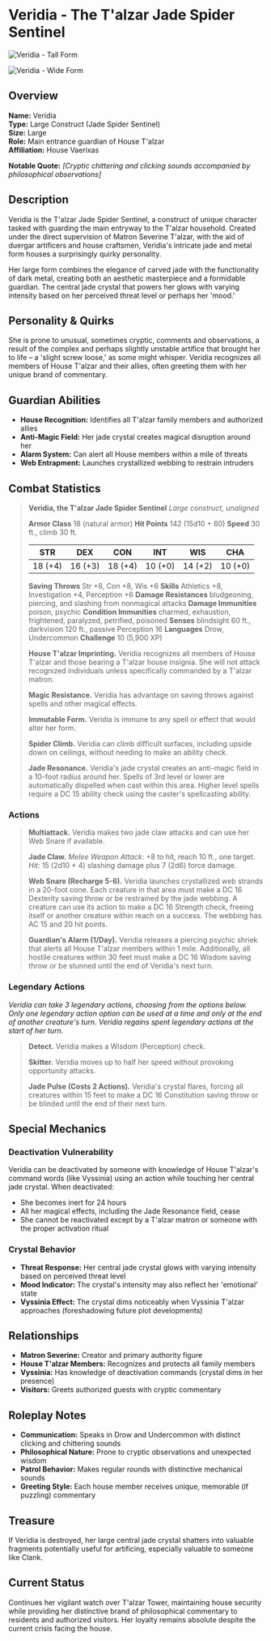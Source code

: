 # Veridia - The T'alzar Jade Spider Sentinel

<link rel="stylesheet" href="../drow_theme.css">

![Veridia - Tall Form](images/veridia_tall.webp)

![Veridia - Wide Form](images/veridia_wide.webp)

## Overview
**Name:** Veridia  
**Type:** Large Construct (Jade Spider Sentinel)  
**Size:** Large  
**Role:** Main entrance guardian of House T'alzar  
**Affiliation:** House Vaerixas  

**Notable Quote:** *[Cryptic chittering and clicking sounds accompanied by philosophical observations]*

## Description
Veridia is the T'alzar Jade Spider Sentinel, a construct of unique character tasked with guarding the main entryway to the T'alzar household. Created under the direct supervision of Matron Severine T'alzar, with the aid of duergar artificers and house craftsmen, Veridia's intricate jade and metal form houses a surprisingly quirky personality.

Her large form combines the elegance of carved jade with the functionality of dark metal, creating both an aesthetic masterpiece and a formidable guardian. The central jade crystal that powers her glows with varying intensity based on her perceived threat level or perhaps her 'mood.'

## Personality & Quirks
She is prone to unusual, sometimes cryptic, comments and observations, a result of the complex and perhaps slightly unstable artifice that brought her to life – a 'slight screw loose,' as some might whisper. Veridia recognizes all members of House T'alzar and their allies, often greeting them with her unique brand of commentary.

## Guardian Abilities
- **House Recognition:** Identifies all T'alzar family members and authorized allies
- **Anti-Magic Field:** Her jade crystal creates magical disruption around her
- **Alarm System:** Can alert all House members within a mile of threats
- **Web Entrapment:** Launches crystallized webbing to restrain intruders

## Combat Statistics

> **Veridia, the T'alzar Jade Spider Sentinel**
> *Large construct, unaligned*
> 
> **Armor Class** 18 (natural armor)
> **Hit Points** 142 (15d10 + 60)
> **Speed** 30 ft., climb 30 ft.
> 
> | STR     | DEX     | CON     | INT     | WIS     | CHA     |
> |---------|---------|---------|---------|---------|---------|
> | 18 (+4) | 16 (+3) | 18 (+4) | 10 (+0) | 14 (+2) | 10 (+0) |
> 
> **Saving Throws** Str +8, Con +8, Wis +6
> **Skills** Athletics +8, Investigation +4, Perception +6
> **Damage Resistances** bludgeoning, piercing, and slashing from nonmagical attacks
> **Damage Immunities** poison, psychic
> **Condition Immunities** charmed, exhaustion, frightened, paralyzed, petrified, poisoned
> **Senses** blindsight 60 ft., darkvision 120 ft., passive Perception 16
> **Languages** Drow, Undercommon
> **Challenge** 10 (5,900 XP)
> 
> **House T'alzar Imprinting.** Veridia recognizes all members of House T'alzar and those bearing a T'alzar house insignia. She will not attack recognized individuals unless specifically commanded by a T'alzar matron.
> 
> **Magic Resistance.** Veridia has advantage on saving throws against spells and other magical effects.
> 
> **Immutable Form.** Veridia is immune to any spell or effect that would alter her form.
> 
> **Spider Climb.** Veridia can climb difficult surfaces, including upside down on ceilings, without needing to make an ability check.
> 
> **Jade Resonance.** Veridia's jade crystal creates an anti-magic field in a 10-foot radius around her. Spells of 3rd level or lower are automatically dispelled when cast within this area. Higher level spells require a DC 15 ability check using the caster's spellcasting ability.

### Actions

> **Multiattack.** Veridia makes two jade claw attacks and can use her Web Snare if available.
> 
> **Jade Claw.** *Melee Weapon Attack:* +8 to hit, reach 10 ft., one target. *Hit:* 15 (2d10 + 4) slashing damage plus 7 (2d6) force damage.
> 
> **Web Snare (Recharge 5-6).** Veridia launches crystallized web strands in a 20-foot cone. Each creature in that area must make a DC 16 Dexterity saving throw or be restrained by the jade webbing. A creature can use its action to make a DC 16 Strength check, freeing itself or another creature within reach on a success. The webbing has AC 15 and 20 hit points.
> 
> **Guardian's Alarm (1/Day).** Veridia releases a piercing psychic shriek that alerts all House T'alzar members within 1 mile. Additionally, all hostile creatures within 30 feet must make a DC 16 Wisdom saving throw or be stunned until the end of Veridia's next turn.

### Legendary Actions
*Veridia can take 3 legendary actions, choosing from the options below. Only one legendary action option can be used at a time and only at the end of another creature's turn. Veridia regains spent legendary actions at the start of her turn.*

> **Detect.** Veridia makes a Wisdom (Perception) check.
> 
> **Skitter.** Veridia moves up to half her speed without provoking opportunity attacks.
> 
> **Jade Pulse (Costs 2 Actions).** Veridia's crystal flares, forcing all creatures within 15 feet to make a DC 16 Constitution saving throw or be blinded until the end of their next turn.

## Special Mechanics

### Deactivation Vulnerability
Veridia can be deactivated by someone with knowledge of House T'alzar's command words (like Vyssinia) using an action while touching her central jade crystal. When deactivated:
- She becomes inert for 24 hours
- All her magical effects, including the Jade Resonance field, cease
- She cannot be reactivated except by a T'alzar matron or someone with the proper activation ritual

### Crystal Behavior
- **Threat Response:** Her central jade crystal glows with varying intensity based on perceived threat level
- **Mood Indicator:** The crystal's intensity may also reflect her 'emotional' state
- **Vyssinia Effect:** The crystal dims noticeably when Vyssinia T'alzar approaches (foreshadowing future plot developments)

## Relationships
- **Matron Severine:** Creator and primary authority figure
- **House T'alzar Members:** Recognizes and protects all family members
- **Vyssinia:** Has knowledge of deactivation commands (crystal dims in her presence)
- **Visitors:** Greets authorized guests with cryptic commentary

## Roleplay Notes
- **Communication:** Speaks in Drow and Undercommon with distinct clicking and chittering sounds
- **Philosophical Nature:** Prone to cryptic observations and unexpected wisdom
- **Patrol Behavior:** Makes regular rounds with distinctive mechanical sounds
- **Greeting Style:** Each house member receives unique, memorable (if puzzling) commentary

## Treasure
If Veridia is destroyed, her large central jade crystal shatters into valuable fragments potentially useful for artificing, especially valuable to someone like Clank.

## Current Status
Continues her vigilant watch over T'alzar Tower, maintaining house security while providing her distinctive brand of philosophical commentary to residents and authorized visitors. Her loyalty remains absolute despite the current crisis facing the house.